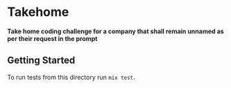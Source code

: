 # Takehome

**Take home coding challenge for a company that shall remain unnamed as per their request in the prompt**

## Getting Started
To run tests from this directory run `mix test`.
